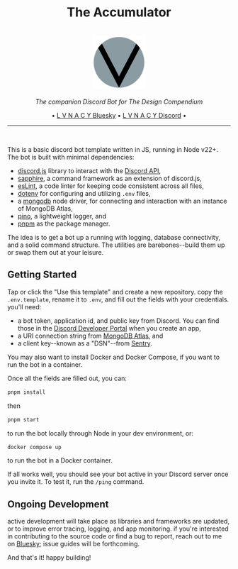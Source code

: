 <h1 align="center">The Accumulator</h1>

<p align="center">
    <br>
    <img
        src="./assets/lvnacy_emblem_plain.png" 
        alt="the lvnacy emblem, a gray circle with a large black 'V' superimposed."
        width="120px"
    />
    <br>
    <br>
    <i>
        The companion Discord Bot for The Design Compendium
    </i>
    <br>
</p>

<p align="center">
    •
    <a href="https://bsky.app/profile/lvnacy.xyz/">L V N A C Y Bluesky</a>
    •
    <a href="https://discord.gg/nh7mqGEfbw">L V N A C Y Discord</a>
    •
    <br>
</p>
<hr>
<br>

This is a basic discord bot template written in JS, running in Node v22+. The 
bot is built with minimal dependencies:  
- [discord.js](https://discord.js.org) library to interact with the 
[Discord API](https://discord.com/developers/docs/intro),
- [sapphire](https://www.sapphirejs.dev), a command framework as an extension 
of discord.js,
- [esLint](https://eslint.org), a code linter for keeping code consistent 
across all files,
- [dotenv](https://www.dotenv.org/docs) for configuring and utilizing `.env` 
files,
- a [mongodb](https://mongodb.github.io/node-mongodb-native/) node driver, for 
connecting and interaction with an instance of MongoDB Atlas,
- [pino](https://getpino.io/), a lightweight logger, and
- [pnpm](pnpm.io) as the package manager.

The idea is to get a bot up a running with logging, database connectivity, and 
a solid command structure. The utilities are barebones--build them up or swap 
them out at your leisure.  
  
## Getting Started
Tap or click the "Use this template" and create a new repository. copy the 
`.env.template`, rename it to `.env`, and fill out the fields with your 
credentials. you'll need:
- a bot token, application id, and public key from Discord. You can find those 
in the [Discord Developer Portal](https://discord.com/developers) when you 
create an app,
- a URI connection string from [MongoDB Atlas](https://mongodb.com), and
- a client key--known as a "DSN"--from [Sentry](https://sentry.io).  

You may also want to install Docker and Docker Compose, if you want to run the 
bot in a container.  
  
Once all the fields are filled out, you can:
```bash
pnpm install
```
then
```bash
pnpm start
```
to run the bot locally through Node in your dev environment, or:
```bash
docker compose up
```
to run the bot in a Docker container.  
  
If all works well, you should see your bot active in your Discord server once 
you invite it. To test it, run the `/ping` command.  
  
## Ongoing Development
active development will take place as libraries and frameworks are updated, or 
to improve error tracing, logging, and app monitoring. if you're interested in 
contributing to the source code or find a bug to report, reach out to me on 
[Bluesky](https://bsky.app/profile/lvnacy.xyz); issue guides will be 
forthcoming.
  
And that's it! happy building!